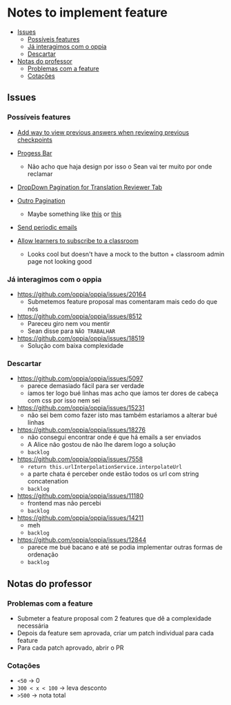 # Notes to implement feature <!-- omit in toc -->

- [Issues](#issues)
  - [Possíveis features](#possíveis-features)
  - [Já interagimos com o oppia](#já-interagimos-com-o-oppia)
  - [Descartar](#descartar)
- [Notas do professor](#notas-do-professor)
  - [Problemas com a feature](#problemas-com-a-feature)
  - [Cotações](#cotações)

## Issues

### Possíveis features

- [Add way to view previous answers when reviewing previous checkpoints](https://github.com/oppia/oppia/issues/18385)

- [Progess Bar](https://github.com/oppia/oppia/issues/17668)
  - Não acho que haja design por isso o Sean vai ter muito por onde reclamar

- [DropDown Pagination for Translation Reviewer Tab](https://github.com/oppia/oppia/issues/19173)

- [Outro Pagination](https://github.com/oppia/oppia/issues/16486)
  - Maybe something like [this](https://github.com/oppia/oppia/issues/10532) or [this](https://github.com/oppia/oppia/issues/10608)

- [Send periodic emails](https://github.com/oppia/oppia/issues/18479)

- [Allow learners to subscribe to a classroom](https://github.com/oppia/oppia/issues/20266)
  - Looks cool but doesn't have a mock to the button + classroom admin page not looking good

### Já interagimos com o oppia

- https://github.com/oppia/oppia/issues/20164
  - Submetemos feature proposal mas comentaram mais cedo do que nós
- https://github.com/oppia/oppia/issues/8512
  - Pareceu giro nem vou mentir
  - Sean disse para `NÃO TRABALHAR`
- https://github.com/oppia/oppia/issues/18519
  - Solução com baixa complexidade

### Descartar

- https://github.com/oppia/oppia/issues/5097
  - parece demasiado fácil para ser verdade
  - íamos ter logo bué linhas mas acho que íamos ter dores de cabeça com css por isso nem sei
- https://github.com/oppia/oppia/issues/15231
  - não sei bem como fazer isto mas também estariamos a alterar bué linhas
- https://github.com/oppia/oppia/issues/18276 
  - não consegui encontrar onde é que há emails a ser enviados
  - A Alice não gostou de não lhe darem logo a solução
  - `backlog`
- https://github.com/oppia/oppia/issues/7558
  - ```return this.urlInterpolationService.interpolateUrl```
  - a parte chata é perceber onde estão todos os url com string concatenation
  - `backlog`
- https://github.com/oppia/oppia/issues/11180
  - frontend mas não percebi
  - `backlog`
- https://github.com/oppia/oppia/issues/14211
  - meh
  - `backlog`
- https://github.com/oppia/oppia/issues/12844 
  - parece me bué bacano e até se podia implementar outras formas de ordenação
  - `backlog`


## Notas do professor

### Problemas com a feature

- Submeter a feature proposal com 2 features que dê a complexidade necessária
- Depois da feature sem aprovada, criar um patch individual para cada feature
- Para cada patch aprovado, abrir o PR

### Cotações

- `<50` -> 0
- `300 < x < 100` -> leva desconto
- `>500` -> nota total


